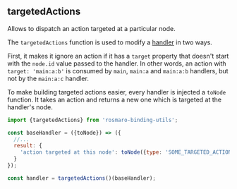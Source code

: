 
## targetedActions

Allows to dispatch an action targeted at a particular node.

The `targetedActions` function is used to modify a [handler](https://rosmaro.js.org/doc/#bindings-node-bindings) in two ways.

First, it makes it ignore an action if it has a `target` property that doesn't start with the `node.id` value passed to the handler. In other words, an action with `target: 'main:a:b'` is consumed by `main`, `main:a` and `main:a:b` handlers, but not by the `main:a:c` handler.

To make building targeted actions easier, every handler is injected a `toNode` function. It takes an action and returns a new one which is targeted at the handler's node.

```javascript
import {targetedActions} from 'rosmaro-binding-utils';

const baseHandler = ({toNode}) => ({
  //...
  result: {
    'action targeted at this node': toNode({type: 'SOME_TARGETED_ACTION'})
  }
});

const handler = targetedActions()(baseHandler);
```